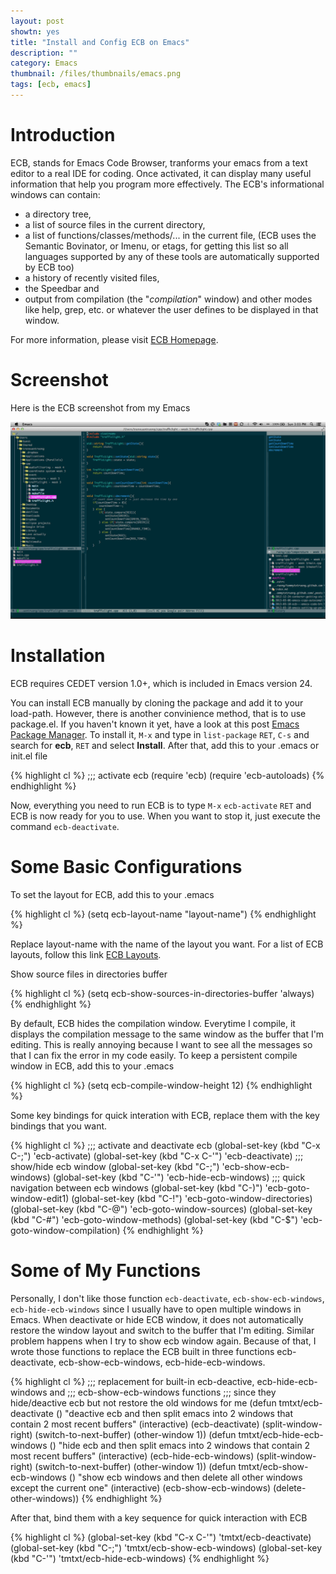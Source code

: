 ```yaml
---
layout: post
showtn: yes
title: "Install and Config ECB on Emacs"
description: ""
category: Emacs
thumbnail: /files/thumbnails/emacs.png
tags: [ecb, emacs]
---
```



# Introduction

ECB, stands for Emacs Code Browser, tranforms your emacs from a text editor to a
real IDE for coding. Once activated, it can display many useful information that
help you program more effectively. The ECB's informational windows can contain:

* a directory tree,
* a list of source files in the current directory,
* a list of functions/classes/methods/... in the current file, (ECB uses
  the Semantic Bovinator, or Imenu, or etags, for getting this list so all
  languages supported by any of these tools are automatically supported by
  ECB too)
* a history of recently visited files,
* the Speedbar and
* output from compilation (the "*compilation*" window) and other modes like
  help, grep, etc. or whatever the user defines to be displayed in that
  window.

For more information, please visit [ECB Homepage](http://ecb.sourceforge.net/).

<!-- more -->

# Screenshot

Here is the ECB screenshot from my Emacs

![ECB Screenshot](/files/2013-03-10-ecb---emacs-code-browser/ecb.png )

# Installation

ECB requires CEDET version 1.0+, which is included in Emacs version 24.

You can install ECB manually by cloning the package and add it to your
load-path. However, there is another convinience method, that is to use
package.el. If you haven't known it yet, have a look at this post
[Emacs Package Manager](/2013/01/07/emacs-package-manager/ ). To install it, `M-x`
and type in `list-package` `RET`, `C-s` and search for **ecb**, `RET` and select **Install**.
After that, add this to your .emacs or init.el file

{% highlight cl %}
;;; activate ecb
(require 'ecb)
(require 'ecb-autoloads)
{% endhighlight %}

Now, everything you need to run ECB is to type `M-x` `ecb-activate` `RET` and ECB is now
ready for you to use. When you want to stop it, just execute the command
`ecb-deactivate`.

# Some Basic Configurations

To set the layout for ECB, add this to your .emacs

{% highlight cl %}
(setq ecb-layout-name "layout-name")
{% endhighlight %}

Replace layout-name with the name of the layout you want. For a list of ECB
layouts, follow this link
[ECB Layouts](http://ecb.sourceforge.net/docs/Changing-the-ECB-layout.html ).

Show source files in directories buffer

{% highlight cl %}
(setq ecb-show-sources-in-directories-buffer 'always)
{% endhighlight %}

By default, ECB hides the compilation window. Everytime I compile, it displays
the compilation message to the same window as the buffer that I'm editing.
This is really annoying because I want to see all the messages so that I can fix
the error in my code easily. To keep a persistent compile window in ECB, add
this to your .emacs

{% highlight cl %}
(setq ecb-compile-window-height 12)
{% endhighlight %}

Some key bindings for quick interation with ECB, replace them with the key
bindings that you want.

{% highlight cl %}
;;; activate and deactivate ecb
(global-set-key (kbd "C-x C-;") 'ecb-activate)
(global-set-key (kbd "C-x C-'") 'ecb-deactivate)
;;; show/hide ecb window
(global-set-key (kbd "C-;") 'ecb-show-ecb-windows)
(global-set-key (kbd "C-'") 'ecb-hide-ecb-windows)
;;; quick navigation between ecb windows
(global-set-key (kbd "C-)") 'ecb-goto-window-edit1)
(global-set-key (kbd "C-!") 'ecb-goto-window-directories)
(global-set-key (kbd "C-@") 'ecb-goto-window-sources)
(global-set-key (kbd "C-#") 'ecb-goto-window-methods)
(global-set-key (kbd "C-$") 'ecb-goto-window-compilation)
{% endhighlight %}

# Some of My Functions

Personally, I don't like those function `ecb-deactivate`, `ecb-show-ecb-windows`,
`ecb-hide-ecb-windows` since I usually have to open multiple windows in Emacs. When
deactivate or hide ECB window, it does not automatically restore the window
layout and switch to the buffer that I'm editing. Similar problem happens when I
try to show ecb window again. Because of that, I wrote those functions to
replace the ECB built in three functions ecb-deactivate, ecb-show-ecb-windows,
ecb-hide-ecb-windows.

{% highlight cl %}
;;; replacement for built-in ecb-deactive, ecb-hide-ecb-windows and
;;; ecb-show-ecb-windows functions
;;; since they hide/deactive ecb but not restore the old windows for me
(defun tmtxt/ecb-deactivate ()
  "deactive ecb and then split emacs into 2 windows that contain 2 most recent buffers"
  (interactive)
  (ecb-deactivate)
  (split-window-right)
  (switch-to-next-buffer)
  (other-window 1))
(defun tmtxt/ecb-hide-ecb-windows ()
  "hide ecb and then split emacs into 2 windows that contain 2 most recent buffers"
  (interactive)
  (ecb-hide-ecb-windows)
  (split-window-right)
  (switch-to-next-buffer)
  (other-window 1))
(defun tmtxt/ecb-show-ecb-windows ()
  "show ecb windows and then delete all other windows except the current one"
  (interactive)
  (ecb-show-ecb-windows)
  (delete-other-windows))
{% endhighlight %}

After that, bind them with a key sequence for quick interaction with ECB

{% highlight cl %}
(global-set-key (kbd "C-x C-'") 'tmtxt/ecb-deactivate)
(global-set-key (kbd "C-;") 'tmtxt/ecb-show-ecb-windows)
(global-set-key (kbd "C-'") 'tmtxt/ecb-hide-ecb-windows)
{% endhighlight %}
